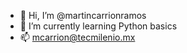 - 👋 Hi, I’m @martincarrionramos
- 🌱 I’m currently learning Python basics
- 📫 mcarrion@tecmilenio.mx

<!---
martincarrionramos/martincarrionramos is a ✨ special ✨ repository because its `README.md` (this file) appears on your GitHub profile.
You can click the Preview link to take a look at your changes.
--->
